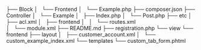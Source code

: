 ├── Block
│   └── Frontend
│       └── Example.php
├── composer.json
├── Controller
│   └── Example
│       ├── Index.php
│       └── Post.php
├── etc
│   ├── acl.xml
│   ├── frontend
│   │   └── routes.xml  
│   └── module.xml
├── README.md
├── registration.php
└── view
    └── frontend
        ├── layout
        │   ├── customer_account.xml
        │   └── custom_example_index.xml
        └── templates
            └── custom_tab_form.phtml
